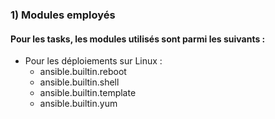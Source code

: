 ### 1) Modules employés 
#### Pour les tasks, les modules utilisés sont parmi les suivants :

- Pour les déploiements sur Linux :
  - ansible.builtin.reboot
  - ansible.builtin.shell
  - ansible.builtin.template
  - ansible.builtin.yum

<br>
